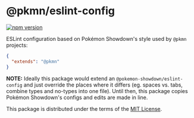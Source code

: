 # @pkmn/eslint-config
[![npm version](https://img.shields.io/npm/v/@pkmn/eslint-config.svg)](https://www.npmjs.com/package/@pkmn/eslint-config)&nbsp;

ESLint configuration based on Pokémon Showdown's style used by `@pkmn` projects:

```json
{
  "extends": "@pkmn"
}
```

**NOTE:** Ideally this package would extend an `@pokemon-showdown/eslint-config`
and just override the places where it differs (eg. spaces vs. tabs, combine types
and no-types into one file). Until then, this package copies Pokémon Showdown's
configs and edits are made in line.

This package is distributed under the terms of the [MIT License][0].

  [0]: https://github.com/pkmn/eslint-config/blob/master/LICENSE
